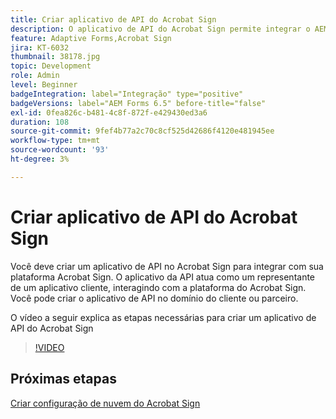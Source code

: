 ```yaml
---
title: Criar aplicativo de API do Acrobat Sign
description: O aplicativo de API do Acrobat Sign permite integrar o AEM Forms ao Acrobat Sign
feature: Adaptive Forms,Acrobat Sign
jira: KT-6032
thumbnail: 38178.jpg
topic: Development
role: Admin
level: Beginner
badgeIntegration: label="Integração" type="positive"
badgeVersions: label="AEM Forms 6.5" before-title="false"
exl-id: 0fea826c-b481-4c8f-872f-e429430ed3a6
duration: 108
source-git-commit: 9fef4b77a2c70c8cf525d42686f4120e481945ee
workflow-type: tm+mt
source-wordcount: '93'
ht-degree: 3%

---
```


# Criar aplicativo de API do Acrobat Sign

Você deve criar um aplicativo de API no Acrobat Sign para integrar com sua plataforma Acrobat Sign. O aplicativo da API atua como um representante de um aplicativo cliente, interagindo com a plataforma do Acrobat Sign. Você pode criar o aplicativo de API no domínio do cliente ou parceiro.

O vídeo a seguir explica as etapas necessárias para criar um aplicativo de API do Acrobat Sign

>[!VIDEO](https://video.tv.adobe.com/v/38178?quality=12&learn=on)

## Próximas etapas

[Criar configuração de nuvem do Acrobat Sign](./create-adobe-sign-cloud-configuration.md)